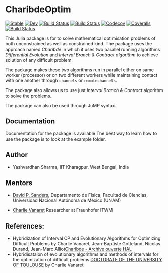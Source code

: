 # CharibdeOptim

[![Stable](https://img.shields.io/badge/docs-stable-blue.svg)](https://yashcodes.github.io/CharibdeOptim.jl/stable)
[![Dev](https://img.shields.io/badge/docs-dev-blue.svg)](https://yashcodes.github.io/CharibdeOptim.jl/dev)
[![Build Status](https://travis-ci.com/yashcodes/CharibdeOptim.jl.svg?branch=master)](https://travis-ci.com/yashcodes/CharibdeOptim.jl)
[![Build Status](https://ci.appveyor.com/api/projects/status/github/yashcodes/CharibdeOptim.jl?svg=true)](https://ci.appveyor.com/project/yashcodes/CharibdeOptim-jl)
[![Codecov](https://codecov.io/gh/yashcodes/CharibdeOptim.jl/branch/master/graph/badge.svg)](https://codecov.io/gh/yashcodes/CharibdeOptim.jl)
[![Coveralls](https://coveralls.io/repos/github/yashcodes/CharibdeOptim.jl/badge.svg?branch=master)](https://coveralls.io/github/yashcodes/CharibdeOptim.jl?branch=master)
[![Build Status](https://api.cirrus-ci.com/github/yashcodes/CharibdeOptim.jl.svg)](https://cirrus-ci.com/github/yashcodes/CharibdeOptim.jl)

This Julia package is for to solve mathematical optimisation problems of both unconstrained as well as constrained kind. The package uses the approach named *Charibde* in which it uses two parallel running algorithms *Differential Evolution* and *Interval Branch & Contract algorithm* to achieve solution of any difficult problem.

The package makes these two algorithms run in parallel either on same worker (processor) or on two different workers while maintaining contact with one another through `channels` or `remotechannels`.

The package also allows us to use just *Interval Branch & Contract* algorithm to solve the problems..

The package can also be used through JuMP syntax.


## Documentation
Documentation for the package is available
The best way to learn how to use the package is to look at the example folder.

## Author

- Yashvardhan Sharma, IIT Kharagpur, West Bengal, India

## Mentors

- [David P. Sanders](http://sistemas.fciencias.unam.mx/~dsanders),
Departamento de Física, Facultad de Ciencias, Universidad Nacional Autónoma de México (UNAM)

- [Charlie Vanaret](https://cvanaret.wordpress.com/)
Researcher at Fraunhofer ITWM

## References:
- Hybridization of Interval CP and Evolutionary
Algorithms for Optimizing Difficult Problems
by Charlie Vanaret, Jean-Baptiste Gotteland, Nicolas Durand, Jean-Marc Alliot[Charibde - Archive ouverte HAL](https://hal.archives-ouvertes.fr/hal-01168096/document)
- Hybridisataion of evolutionary algorithms and methods of intervals for the optimization of difficult problems [DOCTORATE OF THE UNIVERSITY OF TOULOUSE](http://ethesis.inp-toulouse.fr/archive/00002966/01/vanaret.pdf) by Charlie Vanaret
